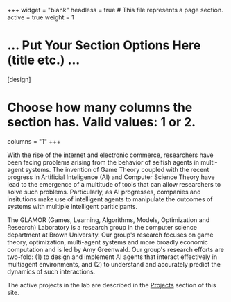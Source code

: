 +++
widget = "blank"
headless = true  # This file represents a page section.
active = true
weight = 1
# ... Put Your Section Options Here (title etc.) ...

[design]
# Choose how many columns the section has. Valid values: 1 or 2.
columns = "1"
+++

With the rise of the internet and electronic commerce, researchers have been facing problems arising from the behavior of selfish agents in multi-agent systems. The invention of Game Theory coupled with the recent progress in Artificial Inteligence (AI) and Computer Science Theory have lead to the emergence of a multitude of tools that can allow researchers to solve such problems. Particularly, as AI progresses, companies and insitutions make use of intelligent agents to manipulate the outcomes of systems with multiple intelligent pariticipants.

The GLAMOR (Games, Learning, Algorithms, Models, Optimization and Research) Laboratory is a research group in the computer science department at Brown University. Our group's research focuses on game theory, optimization, multi-agent systems and more broadly economic computation and is led by Amy Greenwald. Our group's research efforts are two-fold: (1) to design and implement AI agents that interact effectively in multiagent  environments, and (2) to  understand and accurately predict the dynamics of such interactions.


The active projects in the lab are described in the [Projects](/#projects) section of this site.